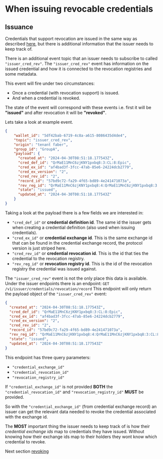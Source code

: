 # When issuing revocable credentials

## Issuance

Credentials that support revocation are issued in the same way as described [here](../5.%20Issue%20Credential.md), but there is additional information that the issuer needs to keep track of.

There is an additional event topic that an issuer needs to subscribe to called ```"issuer_cred_rev"```. The ```"issuer_cred_rev"``` event has information on the issued credential and how it is connected to the revocation registries and some metadata. 

This event will fire under two circumstances:
- Once a credential (with revocation support) is issued.
- And when a credential is revoked.

The state of the event will correspond with these events i.e. first it will be **"issued"** and after revocation it will be **"revoked"**.

Lets take a look at example event.

```json
{
    "wallet_id": "5df42bab-6719-4c8a-a615-8086435d4de4",
    "topic": "issuer_cred_rev",
    "origin": "tenant faber",
    "group_id": "GroupA",
    "payload": {
      "created_at": "2024-04-30T08:51:18.177543Z",
      "cred_def_id": "QrMaE11MnC6zjKNY1pxbq8:3:CL:8:Epic",
      "cred_ex_id": "af4bad3f-3fcc-47ab-85e6-24224dcb2779",
      "cred_ex_version": "2",
      "cred_rev_id": "2",
      "record_id": "57bd9c72-fa29-4f65-bd89-4e241471073a",
      "rev_reg_id": "QrMaE11MnC6zjKNY1pxbq8:4:QrMaE11MnC6zjKNY1pxbq8:3:CL:8:Epic:CL_ACCUM:53462552-d716-4b0b-8b5c-914a3574d2c4",
      "state": "issued",
      "updated_at": "2024-04-30T08:51:18.177543Z"
    }
}
```
Taking  a look at the payload there is a few fields we are interested in:
- ```"cred_def_id"``` or **credential definition id**. The same id the issuer gets when creating a credential definition (also used when issuing credentials).
- ```"cred_ex_id"``` or **credential exchange id**. This is the same exchange id that can be found in the credential exchange record, the protocol version is just striped here.
- ```"cred_rev_id"``` or **credential revocation id**. This is the id that ties the credential to the revocation registry.
- ```"rev_reg_id"``` or **revocation registry id**. This is the id of the revocation registry the credential was issued against.

The ```"issuer_cred_rev"``` event is not the only place this data is available. Under the issuer endpoints there is an endpoint: ```GET /v1/issuer/credentials/revocation/record```
This endpoint will only return the payload object of the ```"issuer_cred_rev"``` event:
```json
{
  "created_at": "2024-04-30T08:51:18.177543Z",
  "cred_def_id": "QrMaE11MnC6zjKNY1pxbq8:3:CL:8:Epic",
  "cred_ex_id": "af4bad3f-3fcc-47ab-85e6-24224dcb2779",
  "cred_ex_version": "2",
  "cred_rev_id": "2",
  "record_id": "57bd9c72-fa29-4f65-bd89-4e241471073a",
  "rev_reg_id": "QrMaE11MnC6zjKNY1pxbq8:4:QrMaE11MnC6zjKNY1pxbq8:3:CL:8:Epic:CL_ACCUM:53462552-d716-4b0b-8b5c-914a3574d2c4",
  "state": "issued",
  "updated_at": "2024-04-30T08:51:18.177543Z"
}
```
This endpoint has three query parameters:
- ```"credential_exchange_id"```
- ```"credential_revocation_id"```
- ```"revocation_registry_id"```

If ```"credential_exchange_id"``` is not provided **BOTH** the ```"credential_revocation_id"``` and ```"revocation_registry_id"``` **MUST** be provided.

So with the ```"credential_exchange_id"``` (from credential exchange record) an issuer can get the relevant data needed to revoke the credential associated with the exchange id.

The **MOST** important thing the issuer needs to keep track of is how their *credential exchange ids*  map to credentials they have issued. Without knowing how their exchange ids map to their holders they wont know which credential to revoke.

Next section [revoking](./3.%20Revoke%20Credential.md)
